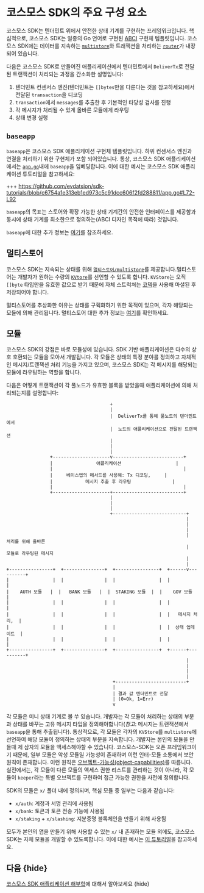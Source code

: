 <!--
order: 4
-->

# 코스모스 SDK의 주요 구성 요소

코스모스 SDK는 텐더민트 위에서 안전한 상태 기계를 구현하는 프레임워크입니다. 핵심적으로, 코스모스 SDK는 일종의 Go 언어로 구현된 [ABCI](./sdk-app-architecture.md#abci) 구현체 템플릿입니다. 코스모스 SDK에는 데이터를 지속하는 [`multistore`](../core/store.md#multistore)와 트래잭션을 처리하는 [`router`](../core/baseapp.md#routing)가 내장되어 있습니다.

다음은 코스모스 SDK로 만들어진 애플리케이션에서 텐더민트에서 `DeliverTx`로 전달된 트랜잭션이 처리되는 과정을 간소화한 설명입니다:

1. 텐더민트 컨센서스 엔진(텐더민트는 `[]bytes`만을 다룬다는 것을 참고하세요)에서 전달된 `transaction`을 디코딩
2. `transaction`에서 `messages`를 추출한 후 기본적인 타당성 검사를 진행
3. 각 메시지가 처리될 수 있게 올바른 모듈에게 라우팅
4. 상태 변경 실행

## `baseapp`

`baseapp`은 코스모스 SDK 애플리케이션 구현체 템플릿입니다. 하위 컨센서스 엔진과 연결을 처리하기 위한 구현체가 포함 되어있습니다. 통상, 코스모스 SDK 애플리케이션에서는 [`app.go`](../basics/app-anatomy.md#core-application-file)내에 `baseapp`을 임베딩합니다. 이에 대한 예시는 코스모스 SDK 애플리케이션 튜토리얼을 참고하세요:

+++ https://github.com/evdatsion/sdk-tutorials/blob/c6754a1e313eb1ed973c5c91dcc606f2fd288811/app.go#L72-L92

`baseapp`의 목표는 스토어와 확장 가능한 상태 기계간의 안전한 인터페이스를 제공함과 동시에 상태 기계를 최소한으로 정의하는(ABCI 디자인 목적에 따라) 것입니다.

`baseapp`에 대한 추가 정보는 [여기](../core/baseapp.md)를 참조하세요.

## 멀티스토어

코스모스 SDK는 지속되는 상태를 위해 [`멀티스토어/multistore`](../core/store.md#multistore)를 제공합니다.멀티스토어는 개발자가 원하는 수량의 [`KVtore`](../core/store.md#base-layer-kvtores)를 선언할 수 있도록 합니다. `KVStore`는 오직 `[]byte` 타입만을 유효한 값으로 받기 때문에 자체 스트럭쳐는 [코덱](../core/encoding.md)을 사용해 마셜된 후 저장되어야 합니다.

멀티스토어를 추상화한 이유는 상태를 구획화하기 위한 목적이 있으며, 각자 해당되는 모듈에 의해 관리됩니다. 멀티스토어 대한 추가 정보는 [여기](../core/store.md#multistore)를 확인하세요.

## 모듈

코스모스 SDK의 강점은 바로 모듈성에 있습니다. SDK 기반 애플리케이션은 다수의 상호 호환되는 모듈을 모아서 개발됩니다. 각 모듈은 상태의 특정 분야를 정의하고 자체적인 메시지/트랜잭션 처리 기능을 가지고 있으며, 코스모스 SDK는 각 메시지를 해당되는 모듈에 라우팅하는 역할을 합니다.

다음은 어떻게 트랜잭션이 각 풀노드가 유효한 블록을 받았을때 애플리케이션에 의해 처리되는지를 설명합니다:

```
                                      +
                                      |
                                      |  DeliverTx를 통해 풀노드의 텐더민트에서
                                      |  노드의 애플리케이션으로 전달된 트랜잭션
                                      |
                                      |
                                      |
                +---------------------v--------------------------+
                |                애플리케이션                    |
                |                                                |
                |     베이스앱의 메서드를 사용해: Tx 디코딩,     |
                |            메시지 추출 후 라우팅               |
                |                                                |
                +---------------------+--------------------------+
                                      |
                                      |
                                      |
                                      +---------------------------+
                                                                  |
                                                                  |
                                                                  |
                                                                  |  처리를 위해 올바른
                                                                  |  모듈로 라우팅된 메시지
                                                                  |
                                                                  |
+----------------+  +---------------+  +----------------+  +------v----------+
|                |  |               |  |                |  |                 |
|    AUTH 모듈   |  |   BANK 모듈   |  |  STAKING 모듈  |  |    GOV 모듈     |
|                |  |               |  |                |  |                 |
|                |  |               |  |                |  |   메시지 처리,  |
|                |  |               |  |                |  |  상태 업데이트  |
|                |  |               |  |                |  |                 |
+----------------+  +---------------+  +----------------+  +------+----------+
                                                                  |
                                                                  |
                                                                  |
                                                                  |
                                       +--------------------------+
                                       |
                                       | 결과 값 텐더민트로 전달
                                       | (0=Ok, 1=Err)
                                       v
```

각 모듈은 미니 상태 기계로 볼 쑤 있습니다. 개발자는 각 모듈이 처리하는 상태의 부분과 상태를 바꾸는 고유 메시지 타입을 정의해야합니다(*참고*: 메시지는 트랜잭션에서 `baseapp`을 통해 추출됩니다). 통상적으로, 각 모듈은 각자의 `KVStore`를 `multistore`에 선언하여 해당 모듈이 정의하는 상태의 부분을 지속합니다. 개발자는 본인의 모듈을 만들때 제 삼자의 모듈을 액세스해야할 수 있습니다. 코스모스-SDK는 오픈 프레임워크이기 때문에, 일부 모듈은 악성 모듈일 가능성이 존재하며 이런 인터-모듈 소통에서 보안 원칙이 존재합니다. 이런 원칙은 [오브젝트-가능성(object-capabilities)](../core/ocap.md)를 따릅니다. 실전에서는, 각 모듈이 다른 모듈의 액세스 권한 리스트를 관리하는 것이 아니라, 각 모듈이 `keeper`라는 특별 오브젝트를 구현하여 접근 가능한 권한을 사전에 정의합니다.

SDK의 모듈은 `x/` 폴더 내에 정의되며, 핵심 모듈 중 일부는 다음과 같습니다:

- `x/auth`: 계정과 서명 관리에 사용됨
- `x/bank`: 토큰과 토큰 전송 기능에 사용됨
- `x/staking` + `x/slashing`: 지분증명 블록체인을 만들기 위해 사용됨

모두가 본인의 앱을 만들기 위해 사용할 수 있는 `x/` 내 존재하는 모듈 외에도, 코스모스 SDK는 자체 모듈을 개발할 수 있도록합니다. 이에 대한 예시는 [이 튜토리얼](https://cosmos.network/docs/tutorial/keeper.html)을 참고하세요.

## 다음 {hide}

[코스모스 SDK 애플리케이션 해부학](../basics/app-anatomy.md)에 대해서 알아보세요 {hide}

